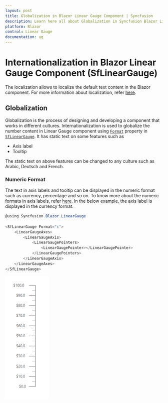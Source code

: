 ```yaml
---
layout: post
title: Globalization in Blazor Linear Gauge Component | Syncfusion
description: Learn here all about Globalization in Syncfusion Blazor Linear Gauge component (SfLinearGauge) and more.
platform: Blazor
control: Linear Gauge
documentation: ug
---
```


# Internationalization in Blazor Linear Gauge Component (SfLinearGauge)

The localization allows to localize the default text content in the Blazor component. For more information about localization, refer [here](https://blazor.syncfusion.com/documentation/common/localization/).

## Globalization

Globalization is the process of designing and developing a component that works in different cultures. Internationalization is used to globalize the number content in Linear Gauge component using [`Format`](https://help.syncfusion.com/cr/blazor/Syncfusion.Blazor.LinearGauge.SfLinearGauge.html#Syncfusion_Blazor_LinearGauge_SfLinearGauge_Format) property in [`SfLinearGauge`](https://help.syncfusion.com/cr/blazor/Syncfusion.Blazor.LinearGauge.SfLinearGauge.html). It has static text on some features such as

* Axis label
* Tooltip

The static text on above features can be changed to any culture such as Arabic, Deutsch and French.

### Numeric Format

The text in axis labels and tooltip can be displayed in the numeric format such as currency, percentage and so on. To know more about the numeric formats in axis labels, refer [here](axis/#displaying-numeric-format-in-labels). In the below example, the axis label is displayed in the currency format.

```csharp
@using Syncfusion.Blazor.LinearGauge

<SfLinearGauge Format="c">
    <LinearGaugeAxes>
        <LinearGaugeAxis>
            <LinearGaugePointers>
                <LinearGaugePointer></LinearGaugePointer>
            </LinearGaugePointers>
        </LinearGaugeAxis>
    </LinearGaugeAxes>
</SfLinearGauge>
```

![Linear Gauge with Internationalization Sample](images/locale.png)
